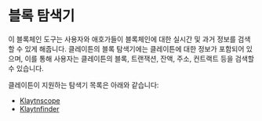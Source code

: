 # 블록 탐색기

이 블록체인 도구는 사용자와 애호가들이 블록체인에 대한 실시간 및 과거 정보를 검색할 수 있게 해줍니다. 클레이튼의 블록 탐색기에는 클레이튼에 대한 정보가 포함되어 있으며, 이를 통해 사용자는 클레이튼의 블록, 트랜잭션, 잔액, 주소, 컨트랙트 등을 검색할 수 있습니다.

클레이튼이 지원하는 탐색기 목록은 아래와 같습니다:

* [Klaytnscope](https://scope.klaytn.com/)
* [Klaytnfinder](https://www.klaytnfinder.io/)
